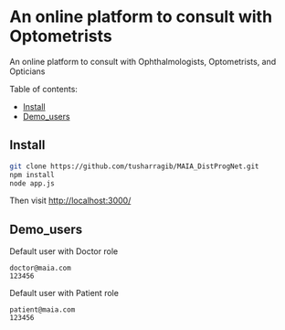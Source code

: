 # An online platform to consult with Optometrists

An online platform to consult with Ophthalmologists, Optometrists, and Opticians

Table of contents:

<!-- TOC -->

- [Install](#install)
- [Demo_users](#demo_users)

<!-- /TOC -->


## Install

```sh
git clone https://github.com/tusharragib/MAIA_DistProgNet.git
npm install
node app.js
```

Then visit [http://localhost:3000/](http://localhost:3000/)


## Demo_users

Default user with Doctor role 
```
doctor@maia.com
123456
```

Default user with Patient role 

```
patient@maia.com
123456
```
